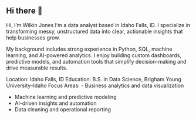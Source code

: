 ## Hi there 👋

Hi, I’m Wilkin Jones
I’m a data analyst based in Idaho Falls, ID. I specialize in transforming messy, unstructured data into clear, actionable insights that help businesses grow.

My background includes strong experience in Python, SQL, machine learning, and AI-powered analytics. I enjoy building custom dashboards, predictive models, and automation tools that simplify decision-making and drive measurable results.

Location: Idaho Falls, ID
Education: B.S. in Data Science, Brigham Young University–Idaho
Focus Areas: - Business analytics and data visualization
- Machine learning and predictive modeling
- AI-driven insights and automation
- Data cleaning and operational reporting
